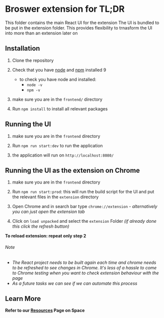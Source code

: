 # Broswer extension for TL;DR

This folder contains the main React UI for the extension
The UI is bundled to be put in the extension folder. This provides flexibility to trnasform the UI into more than an extension later on

## Installation

1. Clone the repository

2. Check that you have [node](https://nodejs.org/en/) and [npm](https://www.npmjs.com/) installed 9

   - to check you have node and installed:
     - `node -v`
     - `npm -v`

3. make sure you are in the `frontend/` directory

4. Run `npm install` to install all relevant packages

## Running the UI

1. make sure you are in the `frontend` directory

2. Run `npm run start:dev` to run the application

3. the application will run on `http://localhost:8080/`

## Running the UI as the extension on Chrome

1. make sure you are in the `frontend` directory

2. Run `npm run start:prod`: this will run the build script for the UI and put the relevant files in the `extension` directory

3. Open Chrome and in search bar type `chrome://extension` - _alternatively you can just open the extension tab_

4. Click on `load unpacked` and select the `extension` Folder _(if already done this click the refresh button)_

**To reload extension: repeat only step 2**

###### Note

- _The React project needs to be built again each time and chrome needs to be refreshed to see changes in Chrome. It's less of a hassle to come to Chrome testing when you want to check extension behaviour with the page_
- _As a future tasks we can see if we can automate this process_

## Learn More

**Refer to our [Resources](https://armin-lp.jetbrains.space/p/tl-dr/documents/Resources/f/3jnjJF2tZpIP) Page on Space**
